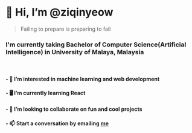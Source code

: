 # 👋 Hi, I’m @ziqinyeow
>Failing to prepare is preparing to fail

### I'm currently taking Bachelor of Computer Science(Artificial Intelligence) in University of Malaya, Malaysia

<br>

#### - 👀 I’m interested in machine learning and web development
#### - 🖥 I’m currently learning React
#### - 💞️ I’m looking to collaborate on fun and cool projects
#### - 📫 Start a conversation by emailing <a href="mailto:ziqinyeow@gmail.com">me</a>

<!---
ziqinyeow/ziqinyeow is a ✨ special ✨ repository because its `README.md` (this file) appears on your GitHub profile.
You can click the Preview link to take a look at your changes.
--->
